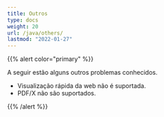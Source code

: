 ```yaml
---
title: Outros
type: docs
weight: 20
url: /java/others/
lastmod: "2022-01-27"
---
```


{{% alert color="primary" %}}

A seguir estão alguns outros problemas conhecidos.

- Visualização rápida da web não é suportada.
- PDF/X não são suportados.

{{% /alert %}}